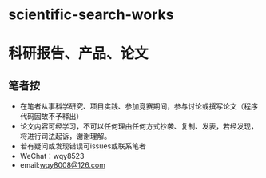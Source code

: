 # scientific-search-works
# 科研报告、产品、论文

## 笔者按

 - 在笔者从事科学研究、项目实践、参加竞赛期间，参与讨论或撰写论文（程序代码因故不予释出）
 - 论文内容可经学习，不可以任何理由任何方式抄袭、复制、发表，若经发现，将进行司法起诉，谢谢理解。
 - 若有疑问或发现错误可issues或联系笔者
 - WeChat：wqy8523
 - email:wqy8008@126.com
